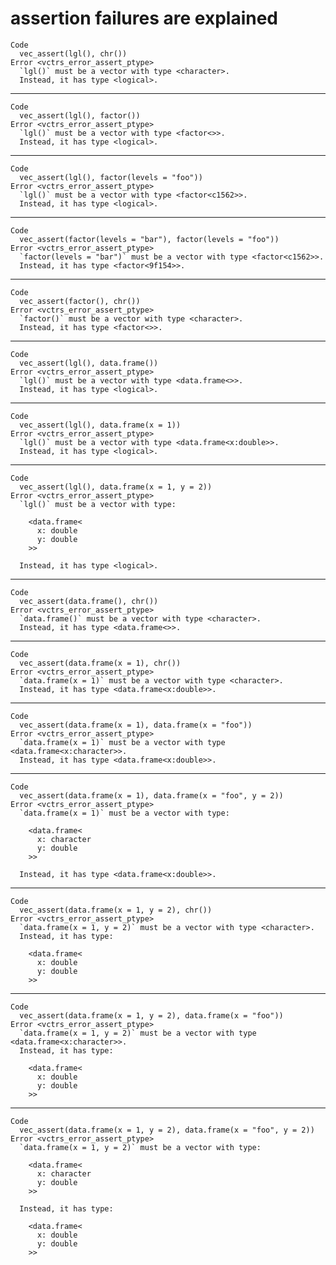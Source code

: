 # assertion failures are explained

    Code
      vec_assert(lgl(), chr())
    Error <vctrs_error_assert_ptype>
      `lgl()` must be a vector with type <character>.
      Instead, it has type <logical>.

---

    Code
      vec_assert(lgl(), factor())
    Error <vctrs_error_assert_ptype>
      `lgl()` must be a vector with type <factor<>>.
      Instead, it has type <logical>.

---

    Code
      vec_assert(lgl(), factor(levels = "foo"))
    Error <vctrs_error_assert_ptype>
      `lgl()` must be a vector with type <factor<c1562>>.
      Instead, it has type <logical>.

---

    Code
      vec_assert(factor(levels = "bar"), factor(levels = "foo"))
    Error <vctrs_error_assert_ptype>
      `factor(levels = "bar")` must be a vector with type <factor<c1562>>.
      Instead, it has type <factor<9f154>>.

---

    Code
      vec_assert(factor(), chr())
    Error <vctrs_error_assert_ptype>
      `factor()` must be a vector with type <character>.
      Instead, it has type <factor<>>.

---

    Code
      vec_assert(lgl(), data.frame())
    Error <vctrs_error_assert_ptype>
      `lgl()` must be a vector with type <data.frame<>>.
      Instead, it has type <logical>.

---

    Code
      vec_assert(lgl(), data.frame(x = 1))
    Error <vctrs_error_assert_ptype>
      `lgl()` must be a vector with type <data.frame<x:double>>.
      Instead, it has type <logical>.

---

    Code
      vec_assert(lgl(), data.frame(x = 1, y = 2))
    Error <vctrs_error_assert_ptype>
      `lgl()` must be a vector with type:
      
        <data.frame<
          x: double
          y: double
        >>
      
      Instead, it has type <logical>.

---

    Code
      vec_assert(data.frame(), chr())
    Error <vctrs_error_assert_ptype>
      `data.frame()` must be a vector with type <character>.
      Instead, it has type <data.frame<>>.

---

    Code
      vec_assert(data.frame(x = 1), chr())
    Error <vctrs_error_assert_ptype>
      `data.frame(x = 1)` must be a vector with type <character>.
      Instead, it has type <data.frame<x:double>>.

---

    Code
      vec_assert(data.frame(x = 1), data.frame(x = "foo"))
    Error <vctrs_error_assert_ptype>
      `data.frame(x = 1)` must be a vector with type <data.frame<x:character>>.
      Instead, it has type <data.frame<x:double>>.

---

    Code
      vec_assert(data.frame(x = 1), data.frame(x = "foo", y = 2))
    Error <vctrs_error_assert_ptype>
      `data.frame(x = 1)` must be a vector with type:
      
        <data.frame<
          x: character
          y: double
        >>
      
      Instead, it has type <data.frame<x:double>>.

---

    Code
      vec_assert(data.frame(x = 1, y = 2), chr())
    Error <vctrs_error_assert_ptype>
      `data.frame(x = 1, y = 2)` must be a vector with type <character>.
      Instead, it has type:
      
        <data.frame<
          x: double
          y: double
        >>

---

    Code
      vec_assert(data.frame(x = 1, y = 2), data.frame(x = "foo"))
    Error <vctrs_error_assert_ptype>
      `data.frame(x = 1, y = 2)` must be a vector with type <data.frame<x:character>>.
      Instead, it has type:
      
        <data.frame<
          x: double
          y: double
        >>

---

    Code
      vec_assert(data.frame(x = 1, y = 2), data.frame(x = "foo", y = 2))
    Error <vctrs_error_assert_ptype>
      `data.frame(x = 1, y = 2)` must be a vector with type:
      
        <data.frame<
          x: character
          y: double
        >>
      
      Instead, it has type:
      
        <data.frame<
          x: double
          y: double
        >>

